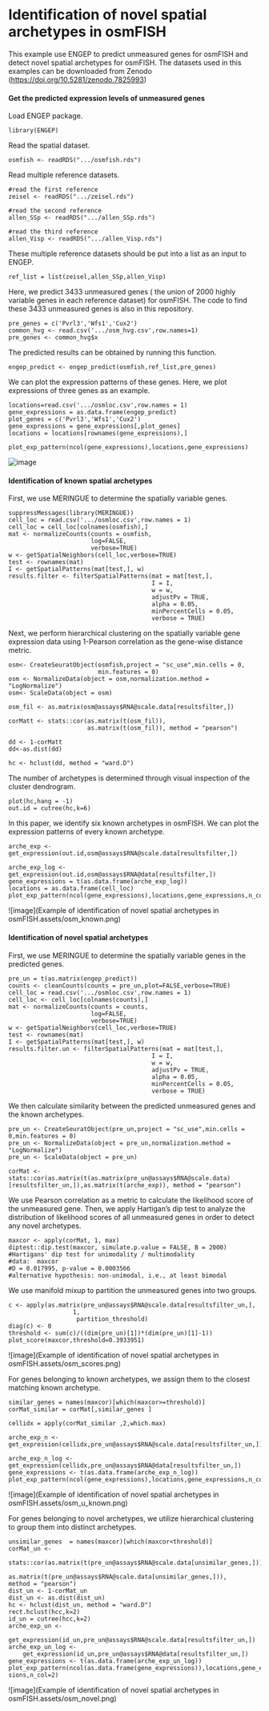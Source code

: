 # Identification of novel spatial archetypes in osmFISH

This example use ENGEP to predict unmeasured genes for osmFISH and detect novel spatial archetypes for osmFISH. The datasets used in this examples can be downloaded from Zenodo (https://doi.org/10.5281/zenodo.7825993)

#### Get the predicted expression levels of unmeasured genes

Load ENGEP package.

```
library(ENGEP)
```

Read the spatial dataset. 

```
osmfish <- readRDS(".../osmfish.rds")
```

Read multiple reference datasets.

```
#read the first reference
zeisel <- readRDS(".../zeisel.rds")

#read the second reference
allen_SSp <- readRDS(".../allen_SSp.rds")

#read the third reference
allen_Visp <- readRDS(".../allen_Visp.rds")
```

These multiple reference datasets should be put into a list as an input to ENGEP.

```
ref_list = list(zeisel,allen_SSp,allen_Visp)
```

Here, we predict  3433 unmeasured genes ( the union of 2000 highly variable genes in each reference dataset) for osmFISH. The code to find these 3433 unmeasured genes is also in this repository.

```
pre_genes = c('Pvrl3','Wfs1','Cux2')
common_hvg <- read.csv('.../osm_hvg.csv',row.names=1)
pre_genes <- common_hvg$x
```

The predicted results can be obtained by running this function.

```
engep_predict <- engep_predict(osmfish,ref_list,pre_genes)
```

We can plot the expression patterns of these genes. Here, we plot expressions of three genes as an example.

```
locations=read.csv('.../osmloc.csv',row.names = 1)
gene_expressions = as.data.frame(engep_predict)
plot_genes = c('Pvrl3','Wfs1','Cux2')
gene_expressions = gene_expressions[,plot_genes]
locations = locations[rownames(gene_expressions),]

plot_exp_pattern(ncol(gene_expressions),locations,gene_expressions)
```
![image](https://github.com/st-yang97/ENGEP-examples/blob/master/docs/genes_of_osmFISH.png)

#### Identification of known spatial archetypes

First, we use MERINGUE to determine the spatially variable genes.

```
suppressMessages(library(MERINGUE))
cell_loc = read.csv('.../osmloc.csv',row.names = 1)
cell_loc = cell_loc[colnames(osmfish),]
mat <- normalizeCounts(counts = osmfish,
                       log=FALSE,
                       verbose=TRUE)
w <- getSpatialNeighbors(cell_loc,verbose=TRUE)
test <- rownames(mat)
I <- getSpatialPatterns(mat[test,], w)
results.filter <- filterSpatialPatterns(mat = mat[test,],
                                        I = I,
                                        w = w,
                                        adjustPv = TRUE,
                                        alpha = 0.05,
                                        minPercentCells = 0.05,
                                        verbose = TRUE)
```

Next, we perform hierarchical clustering on the spatially variable gene expression data using 1-Pearson correlation as the gene-wise distance metric. 

```
osm<- CreateSeuratObject(osmfish,project = "sc_use",min.cells = 0, 
                         min.features = 0)
osm <- NormalizeData(object = osm,normalization.method = "LogNormalize")
osm<- ScaleData(object = osm)

osm_fil <- as.matrix(osm@assays$RNA@scale.data[resultsfilter,])

corMatt <- stats::cor(as.matrix(t(osm_fil)),
                      as.matrix(t(osm_fil)), method = "pearson")

dd <- 1-corMatt
dd<-as.dist(dd)

hc <- hclust(dd, method = "ward.D")
```

 The number of archetypes is determined through visual inspection of the cluster dendrogram.

```
plot(hc,hang = -1)
out.id = cutree(hc,k=6)
```

In this paper, we identify six known archetypes in osmFISH. We can plot the expression patterns of every known archetype.

```
arche_exp <- get_expression(out.id,osm@assays$RNA@scale.data[resultsfilter,])

arche_exp_log <- get_expression(out.id,osm@assays$RNA@data[resultsfilter,])
gene_expressions = t(as.data.frame(arche_exp_log))
locations = as.data.frame(cell_loc)
plot_exp_pattern(ncol(gene_expressions),locations,gene_expressions,n_col=3)
```

![image](Example of identification of novel spatial archetypes in osmFISH.assets/osm_known.png)

#### Identification of novel spatial archetypes

First, we use MERINGUE to determine the spatially variable genes in the predicted genes.

```
pre_un = t(as.matrix(engep_predict))
counts <- cleanCounts(counts = pre_un,plot=FALSE,verbose=TRUE)
cell_loc = read.csv('.../osmloc.csv',row.names = 1)
cell_loc <- cell_loc[colnames(counts),]
mat <- normalizeCounts(counts = counts,
                       log=FALSE,
                       verbose=TRUE)
w <- getSpatialNeighbors(cell_loc,verbose=TRUE)
test <- rownames(mat)
I <- getSpatialPatterns(mat[test,], w)
results.filter.un <- filterSpatialPatterns(mat = mat[test,],
                                        I = I,
                                        w = w,
                                        adjustPv = TRUE,
                                        alpha = 0.05,
                                        minPercentCells = 0.05,
                                        verbose = TRUE)
```

We then calculate similarity between the predicted unmeasured genes and the known archetypes.

```
pre_un <- CreateSeuratObject(pre_un,project = "sc_use",min.cells = 0,min.features = 0)
pre_un <- NormalizeData(object = pre_un,normalization.method = "LogNormalize")
pre_un <- ScaleData(object = pre_un)
                    
corMat <- stats::cor(as.matrix(t(as.matrix(pre_un@assays$RNA@scale.data)[resultsfilter_un,]),as.matrix(t(arche_exp)), method = "pearson")
```

We use Pearson correlation as a metric to calculate the likelihood score of the unmeasured gene.  Then, we apply Hartigan’s dip test to analyze the distribution of likelihood scores of all unmeasured genes in order to detect any novel archetypes. 

```
maxcor <- apply(corMat, 1, max)
diptest::dip.test(maxcor, simulate.p.value = FALSE, B = 2000)
#Hartigans' dip test for unimodality / multimodality
#data:  maxcor
#D = 0.017995, p-value = 0.0003566
#alternative hypothesis: non-unimodal, i.e., at least bimodal
```

We use manifold mixup to partition the unmeasured genes into two groups.

```
c <- apply(as.matrix(pre_un@assays$RNA@scale.data[resultsfilter_un,],
                  1,
                   partition_threshold)
diag(c) <- 0
threshold <- sum(c)/((dim(pre_un)[1])*(dim(pre_un)[1]-1))
plot_score(maxcor,threshold=0.3933951)
```

![image](Example of identification of novel spatial archetypes in osmFISH.assets/osm_scores.png)

For genes belonging to known archetypes, we assign them to the closest matching known archetype.

```
similar_genes = names(maxcor)[which(maxcor>=threshold)]
corMat_similar = corMat[,similar_genes ]

cellidx = apply(corMat_similar ,2,which.max)

arche_exp_n <- get_expression(cellidx,pre_un@assays$RNA@scale.data[resultsfilter_un,])

arche_exp_n_log <- get_expression(cellidx,pre_un@assays$RNA@data[resultsfilter_un,])
gene_expressions <- t(as.data.frame(arche_exp_n_log))
plot_exp_pattern(ncol(gene_expressions),locations,gene_expressions,n_col=3)
```

![image](Example of identification of novel spatial archetypes in osmFISH.assets/osm_u_known.png)

For genes belonging to novel archetypes, we utilize hierarchical clustering to group them into distinct archetypes.

```
unsimilar_genes  = names(maxcor)[which(maxcor<threshold)]
corMat_un <- 
    stats::cor(as.matrix(t(pre_un@assays$RNA@scale.data[unsimilar_genes,])), 
               as.matrix(t(pre_un@assays$RNA@scale.data[unsimilar_genes,])),                method = "pearson")
dist_un <- 1-corMat_un
dist_un <- as.dist(dist_un)
hc <- hclust(dist_un, method = "ward.D")
rect.hclust(hcc,k=2)
id_un = cutree(hcc,k=2)
arche_exp_un <- 
    get_expression(id_un,pre_un@assays$RNA@scale.data[resultsfilter_un,])
arche_exp_un_log <- 
    get_expression(id_un,pre_un@assays$RNA@data[resultsfilter_un,])
gene_expressions <- t(as.data.frame(arche_exp_un_log))
plot_exp_pattern(ncol(as.data.frame(gene_expressions)),locations,gene_expres sions,n_col=2)
```

![image](Example of identification of novel spatial archetypes in osmFISH.assets/osm_novel.png)
